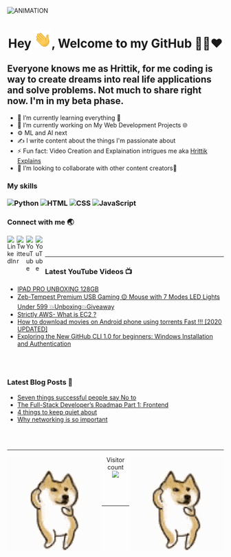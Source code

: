 <img  alt="ANIMATION" src="abcd.gif"></img>


### 
<h1 align="center">Hey <img src="Hi.gif" width="40px" />, Welcome to my GitHub 👨‍💻❤️</h1>

## Everyone knows me as Hrittik, for me coding is way to create dreams into real life applications and solve problems. Not much to share right now. I'm in my beta phase. 

<ul>
    <li>🌱 I’m currently learning everything 🤣 </li>
    <li>🔭 I’m currently working on My Web Development Projects 🌐</li>
    <li>⚙ ML and AI next</li>
    <li>✍ I write content about the things I'm passionate about </li>
    <li>⚡ Fun fact: Video Creation and Explaination intrigues me aka <a href="https://www.youtube.com/hrittikexplains/">Hrittik Explains</a></li>
    <li>👯 I’m looking to collaborate with other content creators🤩</li>
</ul>


### My skills <br/> <br/> ![Python](https://img.shields.io/badge/-Python-0077B5?style=flat&logoColor=white&logo=python) ![HTML](https://img.shields.io/badge/-HTML-ff0d00?style=flat&logoColor=white&logo=html5) ![CSS](https://img.shields.io/badge/-CSS-196eff?style=flat&logoColor=white&logo=css3) ![JavaScript](https://img.shields.io/badge/-JavaScript-ffdd19?style=flat&logoColor=white&logo=javascript)


### Connect with me 🌏

[<img align="left" alt=" LinkedIn" width="22px" src="https://cdn.jsdelivr.net/npm/simple-icons@v3/icons/linkedin.svg" />][linkedin]
[<img align="left" alt=" Twitter" width="22px" src="https://cdn.jsdelivr.net/npm/simple-icons@v3/icons/twitter.svg" />][twitter]
[<img align="left" alt=" YouTube" width="22px" src="https://cdn.jsdelivr.net/npm/simple-icons@v3/icons/youtube.svg" />][youtube]
[<img align="left" alt=" YouTube" width="22px" src="https://cdn.jsdelivr.net/npm/simple-icons@v3/icons/facebook.svg" />][facebook]
<br />
<br />

---

### Latest YouTube Videos 📺
<!-- YOUTUBE:START -->
- [IPAD PRO UNBOXING 128GB](https://www.youtube.com/watch?v=8EXTPAH3nRw)
- [Zeb-Tempest Premium USB Gaming 🟡 Mouse with 7 Modes LED Lights Under 599 💥Unboxing💥Giveaway](https://www.youtube.com/watch?v=3VpeUxVux-Y)
- [Strictly AWS- What is EC2 ?](https://www.youtube.com/watch?v=--4rJbUREEg)
- [How to download movies on Android phone using torrents Fast !!! [2020 UPDATED]](https://www.youtube.com/watch?v=TY_Q-fSvmH8)
- [Exploring the New GitHub CLI 1.0 for beginners: Windows Installation and Authentication](https://www.youtube.com/watch?v=4ys_9tjgTbM)
<!-- YOUTUBE:END -->



<br />
<br />


### Latest Blog Posts 📝
<!-- BLOG-POST-LIST:START -->
- [Seven things successful people say No to](https://www.p3r.one/seven-things-successful-people-say-no-to/)
- [The Full-Stack Developer’s Roadmap Part 1: Frontend](https://www.p3r.one/the-full-stack-developers-roadmap-part-1-frontend/)
- [4 things to keep quiet about](https://www.p3r.one/4-things-to-keep-quiet-about/)
- [Why networking is so important](https://www.p3r.one/why-networking-is-so-important/)
<!-- BLOG-POST-LIST:END -->

<br />
<br />

---
<img align="left" alt="Dog" width="" src="tenor.gif" />
<img align="right" alt="Dog" width="" src="tenor.gif" />
<p align="center"> 
  Visitor count<br>
  <img src="https://profile-counter.glitch.me/hritikhere/count.svg" />
</p>

<br />
<br />

---


[twitter]: https://twitter.com/hrittikhere
[youtube]: https://youtube.com/hrittikexplains
[linkedin]: https://linkedin.com/in/hrittikhere
[facebook]: https://facebook.com/hrittikhere


<!-- Hope you Have a Nice Day -->

